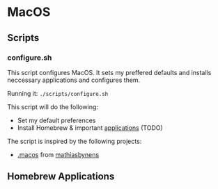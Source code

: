 # MacOS

## Scripts

### configure.sh

This script configures MacOS. It sets my preffered defaults and installs neccessary applications and configures them.

Running it: `./scripts/configure.sh`

This script will do the following:
- Set my default preferences
- Install Homebrew & important [applications](#homebrew-applications) (TODO)

The script is inspired by the following projects:
- [.macos](https://github.com/mathiasbynens/dotfiles/blob/master/.macos) from [mathiasbynens](https://github.com/mathiasbynens)

## Homebrew Applications
